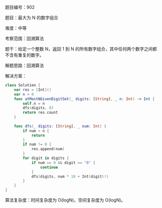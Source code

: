 题目编号：902

题目：最大为 N 的数字组合

难度：中等

考察范围：回溯算法

题干：给定一个整数 N，返回 1 到 N 的所有数字组合，其中任何两个数字之间都不含有重复的数字。

解题思路：回溯算法

解决方案：

```swift
class Solution {
    var res = [Int]()
    var n = 0
    func atMostNGivenDigitSet(_ digits: [String], _ n: Int) -> Int {
        self.n = n
        dfs(digits, 0)
        return res.count
    }
    
    func dfs(_ digits: [String], _ num: Int) {
        if num > n {
            return
        }
        if num != 0 {
            res.append(num)
        }
        for digit in digits {
            if num == 0 && digit == "0" {
                continue
            }
            dfs(digits, num * 10 + Int(digit)!)
        }
    }
}
```

算法复杂度：时间复杂度为 O(logN)，空间复杂度为 O(logN)。